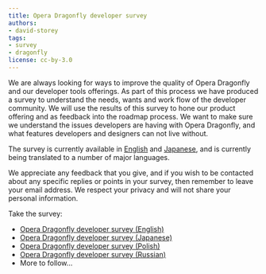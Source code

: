 ```yaml
---
title: Opera Dragonfly developer survey
authors:
- david-storey
tags:
- survey
- dragonfly
license: cc-by-3.0
---
```


<p>We are always looking for ways to improve the quality of Opera Dragonfly and our developer tools offerings. As part of this process we have produced a survey to understand the needs, wants and work flow of the developer community. We will use the results of this survey to hone our product offering and as feedback into the roadmap process. We want to make sure we understand the issues developers are having with Opera Dragonfly, and what features developers and designers can not live without.</p>

<p>The survey is currently available in <a href="http://spreadsheets.google.com/viewform?hl=en&amp;formkey=dHY2dkhCeC1IcjBOM3JnaHBTTVd5S0E6MQ#gid=0">English</a> and <a href="http://spreadsheets.google.com/viewform?hl=ja&amp;formkey=dC0wbFJaWDlZWDFDX3FVV3hQM1FmeWc6MA#gid=0">Japanese</a>, and is currently being translated to a number of major languages.</p>

<p>We appreciate any feedback that you give, and if you wish to be contacted about any specific replies or points in your survey, then remember to leave your email address. We respect your privacy and will not share your personal information.</p>

<p>Take the survey:</p>

<ul>
    <li><a href="http://spreadsheets.google.com/viewform?hl=en&amp;formkey=dHY2dkhCeC1IcjBOM3JnaHBTTVd5S0E6MQ#gid=0">Opera Dragonfly developer survey (English)</a></li>
    <li><a href="http://spreadsheets.google.com/viewform?hl=ja&amp;formkey=dC0wbFJaWDlZWDFDX3FVV3hQM1FmeWc6MA#gid=0">Opera Dragonfly developer survey (Japanese)</a></li>
    <li> <a href="http://spreadsheets.google.com/viewform?hl=pl&amp;formkey=dGVaZ3RidHVWbGpDN1ZVX3hCdjVTUkE6MA#gid=0">Opera Dragonfly developer survey (Polish)</a></li>
    <li><a href="http://spreadsheets0.google.com/viewform?hl=ru&amp;formkey=dGVQR21QX05QcDdWNVUzQUlNZjliS1E6MA#gid=0">Opera Dragonfly developer survey (Russian)</a></li>
    <li>More to follow…</li>
</ul>
